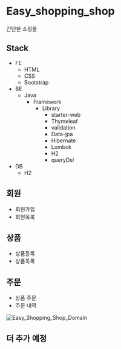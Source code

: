 # Easy_shopping_shop
간단한 쇼핑몰

## Stack
- FE
  - HTML
  - CSS
  - Bootstrap
- BE
  - Java
    - Framework
      - Library
        - starter-web
        - Thymeleaf
        - validation
        - Data-jpa
        - Hibernate
        - Lombok
        - H2
        - queryDsl
- DB
  - H2

## 회원
- 회원가입
- 회원목록

## 상품
- 상품등록
- 상품목록

## 주문
- 상품 주문
- 주문 내역


![Easy_Shopping_Shop_Domain](https://github.com/Hoonyyyy/Easy_shopping_shop/assets/111875357/c8d48720-d3df-419f-9ecd-912349553df9)


## 더 추가 예정


